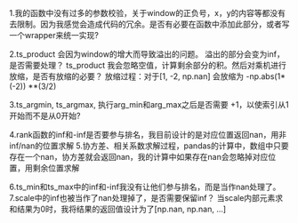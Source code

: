 1.我的函数中没有过多的参数校验，关于window的正负号，x，y的内容等都没有去限制。因为我感觉会造成代码的冗余。是否有必要在函数中添加此部分，或者写一个wrapper来统一实现?

2.ts_product 会因为window的增大而导致溢出的问题。 溢出的部分会变为inf，是否需要处理？
  ts_product 我会忽略空值，计算剩余部分的积。然后对乘机进行放缩，是否有放缩的必要？
  放缩过程：对于[1, -2, np.nan] 会放缩为 -np.abs(1* (-2)) **(3/2)

3.ts_argmin, ts_argmax, 执行arg_min和arg_max之后是否需要 +1，以使索引从1开始而不是从0开始?

4.rank函数的inf和-inf是否要参与排名，我目前设计的是对应位置返回nan，用非inf/nan的位置求解
5.协方差、相关系数求解过程，pandas的计算中，数组中只要存在一个nan，协方差就会返回nan，我的计算中如果存在nan会忽略掉对应位置，用剩余位置求解

6.ts_min和ts_max中的inf和-inf我没有让他们参与排名，而是当作nan处理了。
7.scale中的inf也被当作了nan处理掉了，是否需要保留inf？
    当scale内部元素求和结果为0时，我将结果的返回值设计为了[np.nan, np.nan, ...]
